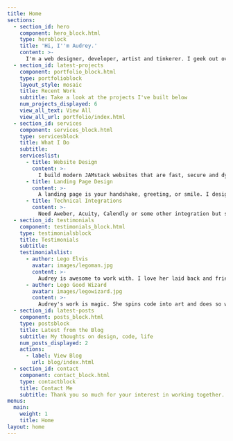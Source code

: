 ```yaml
---
title: Home
sections:
  - section_id: hero
    component: hero_block.html
    type: heroblock
    title: 'Hi, I''m Audrey.'
    content: >-    
      I'm a web designer, developer, artist and tinkerer. I geek out over code as much as design. I build pretty rad websites and applications for entrepreneurs, artists and organizations that do good.
  - section_id: latest-projects
    component: portfolio_block.html
    type: portfolioblock
    layout_style: mosaic
    title: Recent Work
    subtitle: Take a look at the projects I've built below
    num_projects_displayed: 6
    view_all_text: View All
    view_all_url: portfolio/index.html
  - section_id: services
    component: services_block.html
    type: servicesblock
    title: What I Do
    subtitle:
    serviceslist:
      - title: Website Design
        content: >-
          I build modern JAMstack websites that are fast, secure and dynamic. Think websites/blogs that don't don't rely on WordPress, Wix or SquareSpace. All designs include web hosting, DNS setup, SSL certificates and SEO optimization.
      - title: Landing Page Design
        content: >-
          A landing page is your handshake, greeting, or smile. I design landing pages that captures the imagination and converts visitors.
      - title: Technical Integrations
        content: >-
          Need Aweber, Acuity, Calendly or some other integration but stuck on the how? No worries, sit back and let me handle the technical integrations for you.
  - section_id: testimonials
    component: testimonials_block.html
    type: testimonialsblock
    title: Testimonials
    subtitle:
    testimonialslist:
      - author: Lego Elvis
        avatar: images/legoman.jpg
        content: >-
          Audrey is awesome to work with. I love her laid back and friendly vibe. She's got a great sense of design and an unshakable technical can-do spirit. Everything she does is awesome!
      - author: Lego Good Wizard
        avatar: images/legowizard.jpg
        content: >-
          Audrey's work is magic. She spins code into art and does so with love and heart. It's clear that she loves her craft. I endorse her magic.
  - section_id: latest-posts
    component: posts_block.html
    type: postsblock
    title: Latest from the Blog
    subtitle: My thoughts on design, code, life
    num_posts_displayed: 2
    actions:
      - label: View Blog
        url: blog/index.html
  - section_id: contact
    component: contact_block.html
    type: contactblock
    title: Contact Me
    subtitle: Thank you so much for your interest in working together. Please tell me a bit about your project here. Looking forward to hearing from you!
menus:
  main:
    weight: 1
    title: Home
layout: home
---
```


